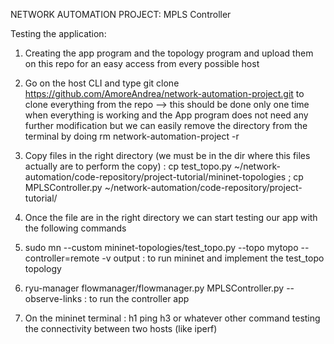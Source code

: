NETWORK AUTOMATION PROJECT: MPLS Controller

Testing the application:

1) Creating the app program and the topology program and upload them on this repo for an easy access from every possible host

2) Go on the host CLI and type git clone https://github.com/AmoreAndrea/network-automation-project.git to clone everything from the repo
   --> this should be done only one time when everything is working and the App program does not need any further modification but we can easily remove the directory from the terminal by doing rm network-automation-project -r

3) Copy files in the right directory (we must be in the dir where this files actually are to perform the copy) : cp test_topo.py ~/network-automation/code-repository/project-tutorial/mininet-topologies ; cp MPLSController.py ~/network-automation/code-repository/project-tutorial/

4) Once the file are in the right directory we can start testing our app with the following commands

5) sudo mn --custom mininet-topologies/test_topo.py --topo mytopo --controller=remote -v output : to run mininet and implement the test_topo topology

6) ryu-manager flowmanager/flowmanager.py MPLSController.py --observe-links : to run the controller app

7) On the mininet terminal : h1 ping h3 or whatever other command testing the connectivity between two hosts (like iperf)
   
   
